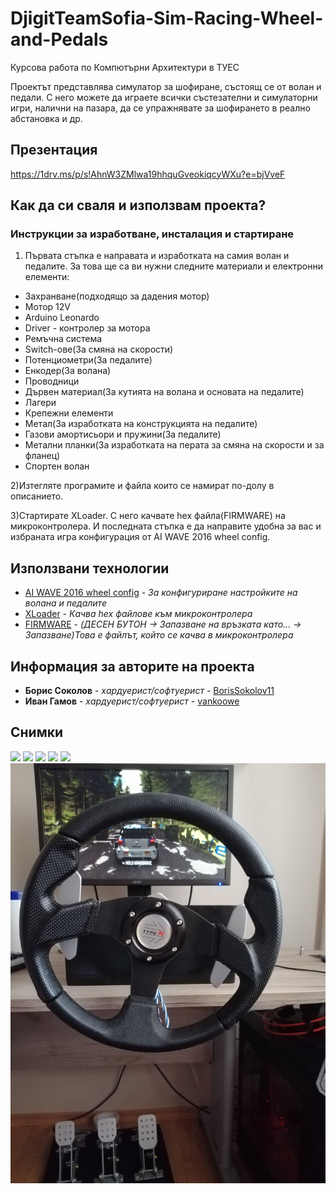 # DjigitTeamSofia-Sim-Racing-Wheel-and-Pedals
Курсова работа по Компютърни Архитектури в ТУЕС

Проектът представлява симулатор за шофиране, състоящ се от волан и педали. С него можете да играете всички състезателни и симулаторни игри, налични на пазара, да се упражнявате за шофирането в реално абстановка и др.

## Презентация
https://1drv.ms/p/s!AhnW3ZMlwa19hhquGveokiqcyWXu?e=bjVveF

## Как да си сваля и използвам проекта?

### Инструкции за изработване, инсталация и стартиране 
1) Първата стъпка е направата и изработката на самия волан и педалите. За това ще са ви нужни следните материали и електронни елементи:
* Захранване(подходящо за дадения мотор)
* Мотор 12V
* Arduino Leonardo
* Driver - контролер за мотора
* Ремъчна система
* Switch-ове(За смяна на скорости)
* Потенциометри(За педалите)
* Енкодер(За волана)
* Проводници
* Дървен материал(За кутията на волана и основата на педалите)
* Лагери
* Крепежни елементи
* Метал(За изработката на конструкцията на педалите)
* Газови амортисьори и пружини(За педалите)
* Метални планки(За изработката на перата за смяна на скорости и за фланец)
* Спортен волан

2)Изтегляте програмите и файла които се намират по-долу в описанието.

3)Стартирате XLoader. С него качвате hex файла(FIRMWARE) на микроконтролера. И последната стъпка е да направите удобна за вас и избраната игра конфигурация от AI WAVE 2016 wheel config.

## Използвани технологии
* [AI WAVE 2016 wheel config](http://www.aiwave.fr/wc_updates/1033...onfig_0.21.exe) - *За конфигуриране настройките на волана и педалите*
* [XLoader](https://drive.google.com/file/d/0B4ZReHKFPKsBN01SMUdfbS11OWc/view?usp=drive_open) - *Качва hex файлове към микроконтролера*
* [FIRMWARE](http://www.aiwave.fr/downloads/FFBWh...6.leonardo.hex (ДЕСЕН БУТОН -> Запазване на файловете като... -> Запазване)) - *(ДЕСЕН БУТОН -> Запазване на връзката като... -> Запазване)Това е файлът, който се качва в микроконтролера*

## Информация за авторите на проекта
* **Борис Соколов** - *хардуерист/софтуерист* - [BorisSokolov11](https://github.com/BorisSokolov11)
* **Иван Гамов** - *хардуерист/софтуерист* - [vankoowe](https://github.com/vankoowe)

## Снимки
![](pictures/our-project.jpg)
![](pictures/pedals1.jpg)
![](pictures/pedals2.jpg)
![](pictures/inside.jpg)
![](pictures/back-view.jpg)
![](pictures/in-action.jpg)
